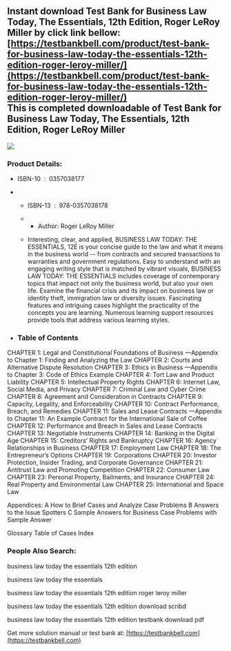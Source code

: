 Instant download **Test Bank for Business Law Today, The Essentials, 12th Edition, Roger LeRoy Miller** by click link bellow:  
[https://testbankbell.com/product/test-bank-for-business-law-today-the-essentials-12th-edition-roger-leroy-miller/](https://testbankbell.com/product/test-bank-for-business-law-today-the-essentials-12th-edition-roger-leroy-miller/)  
This is completed downloadable of Test Bank for Business Law Today, The Essentials, 12th Edition, Roger LeRoy Miller
--------------------------------------------------------------------------------------------------------------------


![](https://testbankbell.com/wp-content/uploads/2023/05/9780357037911_TestBank.jpg)
### Product Details:


* ISBN-10 ‏ : ‎ 0357038177
* * ISBN-13 ‏ : ‎ 978-0357038178
  * * Author: Roger LeRoy Miller
   
  * Interesting, clear, and applied, BUSINESS LAW TODAY: THE ESSENTIALS, 12E is your concise guide to the law and what it means in the business world -- from contracts and secured transactions to warranties and government regulations. Easy to understand with an engaging writing style that is matched by vibrant visuals, BUSINESS LAW TODAY: THE ESSENTIALS includes coverage of contemporary topics that impact not only the business world, but also your own life. Examine the financial crisis and its impact on business law or identity theft, immigration law or diversity issues. Fascinating features and intriguing cases highlight the practicality of the concepts you are learning. Numerous learning support resources provide tools that address various learning styles.
 
* ### Table of Contents


CHAPTER 1: Legal and Constitutional Foundations of Business
—Appendix to Chapter 1: Finding and Analyzing the Law
CHAPTER 2: Courts and Alternative Dispute Resolution
CHAPTER 3: Ethics in Business
—Appendix to Chapter 3: Code of Ethics Example
CHAPTER 4: Tort Law and Product Liability
CHAPTER 5: Intellectual Property Rights
CHAPTER 6: Internet Law, Social Media, and Privacy
CHAPTER 7: Criminal Law and Cyber Crime
CHAPTER 8: Agreement and Consideration in Contracts
CHAPTER 9: Capacity, Legality, and Enforceability
CHAPTER 10: Contract Performance, Breach, and Remedies
CHAPTER 11: Sales and Lease Contracts
—Appendix to Chapter 11: An Example Contract for the International Sale of Coffee
CHAPTER 12: Performance and Breach in Sales and Lease Contracts
CHAPTER 13: Negotiable Instruments
CHAPTER 14: Banking in the Digital Age
CHAPTER 15: Creditors’ Rights and Bankruptcy
CHAPTER 16: Agency Relationships in Business
CHAPTER 17: Employment Law
CHAPTER 18: The Entrepreneur’s Options
CHAPTER 19: Corporations
CHAPTER 20: Investor Protection, Insider Trading, and Corporate Governance
CHAPTER 21: Antitrust Law and Promoting Competition
CHAPTER 22: Consumer Law
CHAPTER 23: Personal Property, Bailments, and Insurance
CHAPTER 24: Real Property and Environmental Law
CHAPTER 25: International and Space Law

Appendices:
A How to Brief Cases and Analyze Case Problems
B Answers to the Issue Spotters
C Sample Answers for Business Case Problems with Sample Answer

Glossary
Table of Cases
Index


### People Also Search:




business law today the essentials 12th edition

business law today the essentials

business law today the essentials 12th edition roger leroy miller

business law today the essentials 12th edition download scribd

business law today the essentials 12th edition testbank download pdf



   Get more solution manual or test bank at: [https://testbankbell.com](https://testbankbell.com)
